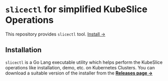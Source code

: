 # `slicectl` for simplified KubeSlice Operations

[comment]: <> (![Latest GitHub release]&#40;https://img.shields.io/github/release/kubeslice/slicectl.svg&#41;)

This repository provides `slicectl` tool.
[Install &rarr;](#installation)

## Installation

`slicectl` is a Go Lang executable utility which helps perform the KubeSlice operations like installation, demo, etc. 
on Kubernetes Clusters. You can download a suitable version of the installer from the [**Releases page
&rarr;**](https://github.com/kubeslice/slicectl/releases)

